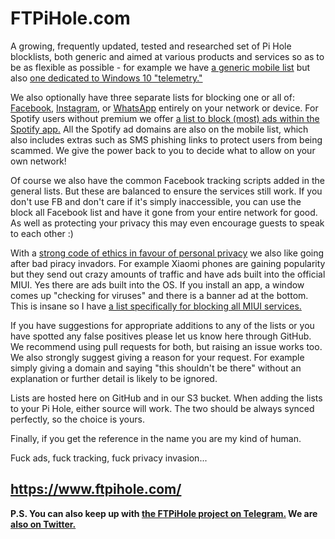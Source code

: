 # FTPiHole.com

A growing, frequently updated, tested and researched set of Pi Hole blocklists, both generic and aimed at various products and services so as to be as flexible as possible - for example we have [a generic mobile list](https://raw.githubusercontent.com/ftpmorph/ftpihole/master/blocklists/smartphone-ads-tracking.txt) but also [one dedicated to Windows 10 "telemetry."](https://raw.githubusercontent.com/ftpmorph/ftpihole/master/blocklists/windows10-spying-erm-i-mean-telemetry-lol.txt)

We also optionally have three separate lists for blocking one or all of: [Facebook](https://raw.githubusercontent.com/ftpmorph/ftpihole/master/blocklists/facebook-full-block.txt), [Instagram](https://raw.githubusercontent.com/ftpmorph/ftpihole/master/blocklists/instagram-full-block.txt), or [WhatsApp](https://raw.githubusercontent.com/ftpmorph/ftpihole/master/blocklists/whatsapp-full-block.txt) entirely on your network or device. For Spotify users without premium we offer [a list to block (most) ads within the Spotify app.](https://raw.githubusercontent.com/ftpmorph/ftpihole/master/blocklists/spotify-ads-tracking.txt) All the Spotify ad domains are also on the mobile list, which also includes extras such as SMS phishing links to protect users from being scammed. We give the power back to you to decide what to allow on your own network!

Of course we also have the common Facebook tracking scripts added in the general lists. But these are balanced to ensure the services still work. If you don't use FB and don't care if it's simply inaccessible, you can use the block all Facebook list and have it gone from your entire network for good. As well as protecting your privacy this may even encourage guests to speak to each other :) 

With a [strong code of ethics in favour of personal privacy](https://www.ftpihole.com/ethos/) we also like going after bad piracy invadors. For example Xiaomi phones are gaining popularity but they send out crazy amounts of traffic and have ads built into the official MIUI. Yes there are ads built into the OS. If you install an app, a window comes up "checking for viruses" and there is a banner ad at the bottom. This is insane so I have [a list specifically for blocking all MIUI services.](https://raw.githubusercontent.com/ftpmorph/ftpihole/master/blocklists/xiaomi-ads-tracking.txt)

If you have suggestions for appropriate additions to any of the lists or you have spotted any false positives please let us know here through GitHub. We recommend using pull requests for both, but raising an issue works too. We also strongly suggest giving a reason for your request. For example simply giving a domain and saying "this shouldn't be there" without an explanation or further detail is likely to be ignored.

Lists are hosted here on GitHub and in our S3 bucket. When adding the lists to your Pi Hole, either source will work. The two should be always synced perfectly, so the choice is yours.

Finally, if you get the reference in the name you are my kind of human.

Fuck ads, fuck tracking, fuck privacy invasion...

## https://www.ftpihole.com/

**P.S. You can also keep up with [the FTPiHole project on Telegram.](https://telegram.me/FTPiHole) We are [also on Twitter.](https://twitter.com/FTPiHole)**
